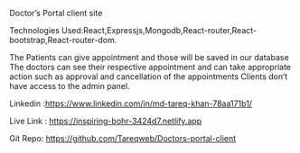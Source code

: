 Doctor’s Portal client site

Technologies Used:React,Expressjs,Mongodb,React-router,React-bootstrap,React-router-dom.

The Patients can give appointment and those will be saved in our database
The doctors can see their respective appointment and can take appropriate action such as approval and cancellation of the appointments
Clients don’t have access to the admin panel. 

Linkedin :https://www.linkedin.com/in/md-tareq-khan-78aa171b1/

Live Link : https://inspiring-bohr-3424d7.netlify.app

Git Repo:  https://github.com/Tareqweb/Doctors-portal-client
